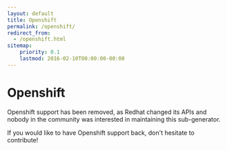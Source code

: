 ```yaml
---
layout: default
title: Openshift
permalink: /openshift/
redirect_from:
  - /openshift.html
sitemap:
    priority: 0.1
    lastmod: 2016-02-10T00:00:00-00:00
---
```


# <i class="fa fa-cloud-upload"></i> Openshift

Openshift support has been removed, as Redhat changed its APIs and nobody in the community was interested in maintaining this sub-generator.

If you would like to have Openshift support back, don't hesitate to contribute!
